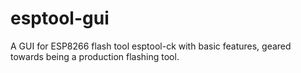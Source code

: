 # esptool-gui

A GUI for ESP8266 flash tool esptool-ck with basic features, geared towards being a production flashing tool.

